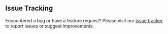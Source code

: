 ## Issue Tracking
Encountered a bug or have a feature request? Please visit our [issue tracker](https://github.com/yourusername/ProjectJJK-Issues) to report issues or suggest improvements.
